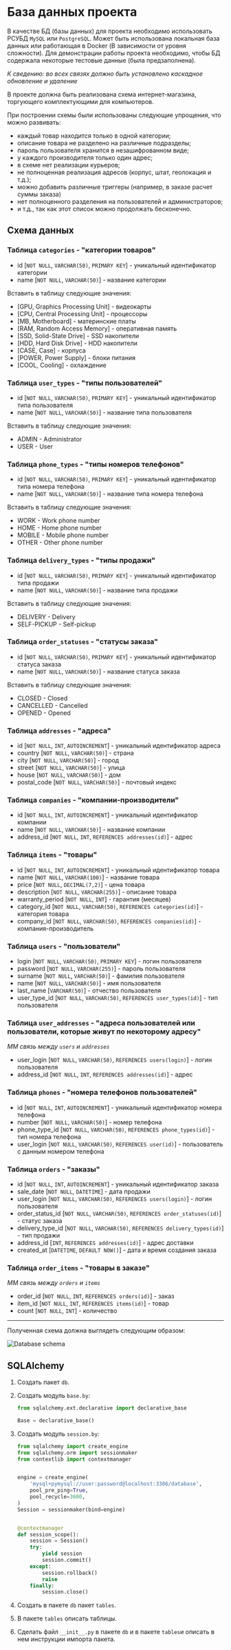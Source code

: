 # База данных проекта

В качестве БД (базы данных) для проекта необходимо использовать РСУБД `MySQL` или
`PostgreSQL`. Может быть использована локальная база данных или работающая в Docker
(В зависимости от уровня сложности).
Для демонстрации работы проекта необходимо, чтобы БД содержала некоторые тестовые
данные (была предзаполнена).

*К сведению: во всех связях должно быть установлено каскадное обновление и удаление*

В проекте должна быть реализована схема интернет-магазина, торгующего комплектующими
для компьютеров.

При построении схемы были использованы следующие упрощения, что можно развивать:
- каждый товар находится только в одной категории;
- описание товара не разделено на различные подразделы;
- пароль пользователя хранится в незашифрованном виде;
- у каждого производителя только один адрес;
- в схеме нет реализации курьеров;
- не полноценная реализация адресов (корпус, штат, геолокация и т.д.);
- можно добавить различные триггеры (например, в заказе расчет суммы заказа)
- нет полноценного разделения на пользователей и администраторов;
- и т.д., так как этот список можно продолжать бесконечно.

## Схема данных

### Таблица `categories` - "категории товаров"

- id [`NOT NULL`, `VARCHAR(50)`, `PRIMARY KEY`] - уникальный идентификатор категории
- name [`NOT NULL`, `VARCHAR(50)`] - название категории

Вставить в таблицу следующие значения:

- [GPU, Graphics Processing Unit] - видеокарты
- [CPU, Central Processing Unit] - процессоры
- [MB, Motherboard] - материнские платы
- [RAM, Random Access Memory] - оперативная память
- [SSD, Solid-State Drive] - SSD накопители
- [HDD, Hard Disk Drive] - HDD накопители
- [CASE, Case] - корпуса
- [POWER, Power Supply] - блоки питания
- [COOL, Cooling] - охлаждение

### Таблица `user_types` - "типы пользователей"

- id [`NOT NULL`, `VARCHAR(50)`, `PRIMARY KEY`] - уникальный идентификатор типа пользователя
- name [`NOT NULL`, `VARCHAR(50)`] - название типа пользователя

Вставить в таблицу следующие значения:

- ADMIN - Administrator
- USER - User

### Таблица `phone_types` - "типы номеров телефонов"

- id [`NOT NULL`, `VARCHAR(50)`, `PRIMARY KEY`] - уникальный идентификатор типа номера телефона
- name [`NOT NULL`, `VARCHAR(50)`] - название типа номера телефона

Вставить в таблицу следующие значения:

- WORK - Work phone number
- HOME - Home phone number
- MOBILE - Mobile phone number
- OTHER - Other phone number

### Таблица `delivery_types` - "типы продажи"

- id [`NOT NULL`, `VARCHAR(50)`, `PRIMARY KEY`] - уникальный идентификатор типа продажи
- name [`NOT NULL`, `VARCHAR(50)`] - название типа продажи

Вставить в таблицу следующие значения:

- DELIVERY - Delivery
- SELF-PICKUP - Self-pickup

### Таблица `order_statuses` - "статусы заказа"

- id [`NOT NULL`, `VARCHAR(50)`, `PRIMARY KEY`] - уникальный идентификатор статуса заказа
- name [`NOT NULL`, `VARCHAR(50)`] - название статуса заказа

Вставить в таблицу следующие значения:

- CLOSED - Closed
- CANCELLED - Cancelled
- OPENED - Opened

### Таблица `addresses` - "адреса"

- id [`NOT NULL`, `INT`, `AUTOINCREMENT`] - уникальный идентификатор адреса
- country [`NOT NULL`, `VARCHAR(50)`] - страна
- city [`NOT NULL`, `VARCHAR(50)`] - город
- street [`NOT NULL`, `VARCHAR(50)`] - улица
- house [`NOT NULL`, `VARCHAR(50)`] - дом
- postal_code [`NOT NULL`, `VARCHAR(50)`] - почтовый индекс

### Таблица `companies` - "компании-производители"

- id [`NOT NULL`, `INT`, `AUTOINCREMENT`] - уникальный идентификатор компании
- name [`NOT NULL`, `VARCHAR(50)`] - название компании
- address_id [`NOT NULL`, `INT`, `REFERENCES addresses(id)`] - адрес

### Таблица `items` - "товары"

- id [`NOT NULL`, `INT`, `AUTOINCREMENT`] - уникальный идентификатор товара
- name [`NOT NULL`, `VARCHAR(100)`] - название товара
- price [`NOT NULL`, `DECIMAL(7,2)`] - цена товара
- description [`NOT NULL`, `VARCHAR(255)`] - описание товара
- warranty_period [`NOT NULL`, `INT`] - гарантия (месяцев)
- category_id [`NOT NULL`, `VARCHAR(50)`, `REFERENCES categories(id)`] - категория товара
- company_id [`NOT NULL`, `VARCHAR(50)`, `REFERENCES companies(id)`] - компания-производитель

### Таблица `users` - "пользователи"

- login [`NOT NULL`, `VARCHAR(50)`, `PRIMARY KEY`] - логин пользователя
- password [`NOT NULL`, `VARCHAR(255)`] - пароль пользователя
- surname [`NOT NULL`, `VARCHAR(50)`] - фамилия пользователя
- name [`NOT NULL`, `VARCHAR(50)`] - имя пользователя
- last_name [`VARCHAR(50)`] - отчество пользователя
- user_type_id [`NOT NULL`, `VARCHAR(50)`, `REFERENCES user_types(id)`] - тип пользователя

### Таблица `user_addresses` - "адреса пользователей или пользователи, которые живут по некоторому адресу"

*MM связь между `users` и `addresses`*

- user_login [`NOT NULL`, `VARCHAR(50)`, `REFERENCES users(login)`] - логин пользователя
- address_id [`NOT NULL`, `INT`, `REFERENCES addresses(id)`] - адрес

### Таблица `phones` - "номера телефонов пользователей"

- id [`NOT NULL`, `INT`, `AUTOINCREMENT`] - уникальный идентификатор номера телефона
- number [`NOT NULL`, `VARCHAR(50)`] - номер телефона
- phone_type_id [`NOT NULL`, `VARCHAR(50)`, `REFERENCES phone_types(id)`] - тип номера телефона
- user_login [`NOT NULL`, `VARCHAR(50)`, `REFERENCES user(id)`] - пользователь с данным номером телефона

### Таблица `orders` - "заказы"

- id [`NOT NULL`, `INT`, `AUTOINCREMENT`] - уникальный идентификатор заказа
- sale_date [`NOT NULL`, `DATETIME`] - дата продажи
- user_login [`NOT NULL`, `VARCHAR(50)`, `REFERENCES users(login)`] - логин пользователя
- order_status_id [`NOT NULL`, `VARCHAR(50)`, `REFERENCES order_statuses(id)`] - статус заказа
- delivery_type_id [`NOT NULL`, `VARCHAR(50)`, `REFERENCES delivery_types(id)`] - тип продажи
- address_id [``INT``, `REFERENCES addresses(id)`] - адрес доставки
- created_at [`DATETIME`, `DEFAULT NOW()`] - дата и время создания заказа

### Таблица `order_items` - "товары в заказе"

*MM связь между `orders` и `items`*

- order_id [`NOT NULL`, `INT`, `REFERENCES orders(id)`] - заказ
- item_id [`NOT NULL`, `INT`, `REFERENCES items(id)`] - товар
- count [`NOT NULL`, `INT`] - количество

***

Полученная схема должна выглядеть следующим образом:

![Database schema](schema.JPG)

## SQLAlchemy

1. Создать пакет ```db```.
2. Создать модуль ```base.by```:

    ```python
    from sqlalchemy.ext.declarative import declarative_base
    
    Base = declarative_base()
    ```

3. Создать модуль ```session.by```:

    ```python
    from sqlalchemy import create_engine
    from sqlalchemy.orm import sessionmaker
    from contextlib import contextmanager
    
    
    engine = create_engine(
        'mysql+pymysql://user:password@localhost:3306/database',
        pool_pre_ping=True,
        pool_recycle=3600,
    )
    Session = sessionmaker(bind=engine)
    
    
    @contextmanager
    def session_scope():
        session = Session()
        try:
            yield session
            session.commit()
        except:
            session.rollback()
            raise
        finally:
            session.close()
    ```

4. Создать в пакете ```db``` пакет ```tables```.
5. В пакете ```tables``` описать таблицы.
6. Сделать файл ```__init__.py``` в пакете ```db``` и в пакете ```tables```и описать в нем инструкции импорта пакета.